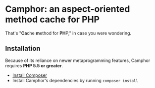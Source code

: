 # Camphor: an aspect-oriented method cache for PHP

That's "**Ca**che **m**ethod for **PH**P," in case you were wondering.

## Installation

Because of its reliance on newer metaprogramming features, Camphor requires
**PHP 5.5 or greater**.

* [Install Composer](https://getcomposer.org/download/)
* Install Camphor's dependencies by running `composer install`
